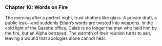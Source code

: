 ### Chapter 10: Words on Fire

The morning after a perfect night, trust shatters like glass. A private draft, a public leak—and suddenly Ethan’s words are twisted into weapons. In the cold light of the Gazette office, Caleb is no longer the man who held him by the fire, but an Alpha betrayed. The warmth of their reunion turns to ash, leaving a wound that apologies alone cannot heal.

